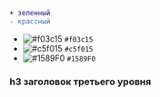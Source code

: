 ```diff
+ зеленный 
- крассный 
```
- ![#f03c15](https://placehold.it/15/f03c15/000000?text=+) `#f03c15`
- ![#c5f015](https://placehold.it/15/c5f015/000000?text=+) `#c5f015`
- ![#1589F0](https://placehold.it/15/1589F0/000000?text=+) `#1589F0`


### h3 заголовок третьего уровня
